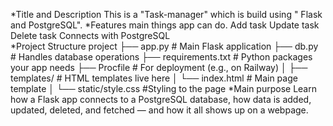 *Title and Description
  This is a "Task-manager" which is build using " Flask and PostgreSQL".
*Features
  main things app can do.
    Add task
    Update task
    Delete task
    Connects with PostgreSQL  
*Project Structure
  project
  ├── app.py                 # Main Flask application
  ├── db.py                  # Handles database operations
  ├── requirements.txt       # Python packages your app needs
  ├── Procfile               # For deployment (e.g., on Railway)
  │
  ├── templates/             # HTML templates live here
  │   └── index.html         # Main page template
  │
  └── static/style.css       #Styling to the page
*Main purpose
    Learn how a Flask app connects to a PostgreSQL database, how data is added, updated, deleted, and fetched — and how it all shows up on a webpage. 

